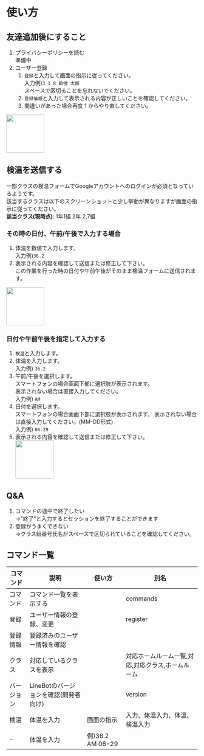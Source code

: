 # 使い方
## 友達追加後にすること
1.  プライバシーポリシーを読む  
 準備中
1. ユーザー登録
    1. `登録`と入力して画面の指示に従ってください。  
        入力例)`3 1 8 畝傍 太郎`  
       スペースで区切ることを忘れないでください。
    1. `登録情報`と入力して表示される内容が正しいことを確認してください。
    1. 間違いがあった場合再度 1 からやり直してください。  
<img src="https://user-images.githubusercontent.com/38522336/124346548-66fc4000-dc1a-11eb-8e4f-5749907faaad.png" width=100>


## 検温を送信する
一部クラスの検温フォームでGoogleアカウントへのログインが必須となっているようです。  
該当するクラスは以下のスクリーンショットと少し挙動が異なりますが画面の指示に従ってください。  
**該当クラス(現時点)**: 1年1組  2年 2,7組

### その時の日付、午前/午後で入力する場合
1. 体温を数値で入力します。  
入力例)`36.2`
1. 表示される内容を確認して送信または修正して下さい。  
この作業を行った時の日付や午前午後がそのまま検温フォームに送信されます。
<img src="https://user-images.githubusercontent.com/38522336/124346553-754a5c00-dc1a-11eb-8112-68db28ea428f.png" width=100>  

### 日付や午前午後を指定して入力する  
1. `検温`と入力します。
1. 体温を入力します。  
入力例) `36.2`
1. 午前/午後を選択します。  
   スマートフォンの場合画面下部に選択肢が表示されます。  
   表示されない場合は直接入力してください。  
   入力例) `AM`
1. 日付を選択します。  
   スマートフォンの場合画面下部に選択肢が表示されます。
   表示されない場合は直接入力してください。(MM-DD形式)  
   入力例) `06-29`
1. 表示される内容を確認して送信または修正して下さい。  
   <img src="https://user-images.githubusercontent.com/38522336/124346554-77acb600-dc1a-11eb-816f-a92a72c701b7.png" width=100>

## Q&A
1. コマンドの途中で終了したい  
    →"終了"と入力するとセッションを終了することができます
2. 登録がうまくできない  
    →クラス組番号氏名がスペースで区切られていることを確認してください。

## コマンド一覧
|コマンド|説明|使い方|別名|
|-----|-----|-----|-----|
|コマンド|コマンド一覧を表示する| |commands|
|登録|ユーザー情報の登録、変更| |register|
|登録情報|登録済みのユーザー情報を確認| | |
|クラス|対応しているクラスを表示| |対応ホームルーム一覧,対応,対応クラス,ホームルーム|
|バージョン|LineBotのバージョンを確認(開発者向け)| | version |
| 検温 | 体温を入力| 画面の指示 | 入力、体温入力、体温、検温入力|
| - | 体温を入力| 例)36.2 AM 06-29| |

